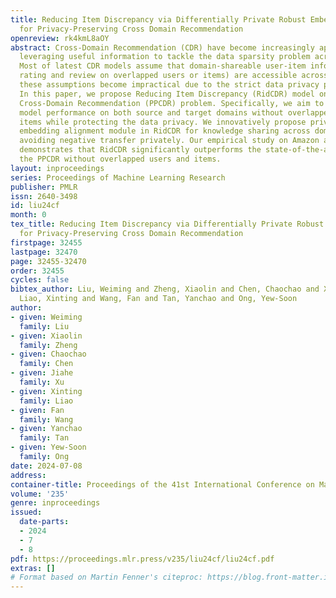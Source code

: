 ```yaml
---
title: Reducing Item Discrepancy via Differentially Private Robust Embedding Alignment
  for Privacy-Preserving Cross Domain Recommendation
openreview: rk4kmL8aOY
abstract: Cross-Domain Recommendation (CDR) have become increasingly appealing by
  leveraging useful information to tackle the data sparsity problem across domains.
  Most of latest CDR models assume that domain-shareable user-item information (e.g.,
  rating and review on overlapped users or items) are accessible across domains. However,
  these assumptions become impractical due to the strict data privacy protection policy.
  In this paper, we propose Reducing Item Discrepancy (RidCDR) model on solving Privacy-Preserving
  Cross-Domain Recommendation (PPCDR) problem. Specifically, we aim to enhance the
  model performance on both source and target domains without overlapped users and
  items while protecting the data privacy. We innovatively propose private-robust
  embedding alignment module in RidCDR for knowledge sharing across domains while
  avoiding negative transfer privately. Our empirical study on Amazon and Douban datasets
  demonstrates that RidCDR significantly outperforms the state-of-the-art models under
  the PPCDR without overlapped users and items.
layout: inproceedings
series: Proceedings of Machine Learning Research
publisher: PMLR
issn: 2640-3498
id: liu24cf
month: 0
tex_title: Reducing Item Discrepancy via Differentially Private Robust Embedding Alignment
  for Privacy-Preserving Cross Domain Recommendation
firstpage: 32455
lastpage: 32470
page: 32455-32470
order: 32455
cycles: false
bibtex_author: Liu, Weiming and Zheng, Xiaolin and Chen, Chaochao and Xu, Jiahe and
  Liao, Xinting and Wang, Fan and Tan, Yanchao and Ong, Yew-Soon
author:
- given: Weiming
  family: Liu
- given: Xiaolin
  family: Zheng
- given: Chaochao
  family: Chen
- given: Jiahe
  family: Xu
- given: Xinting
  family: Liao
- given: Fan
  family: Wang
- given: Yanchao
  family: Tan
- given: Yew-Soon
  family: Ong
date: 2024-07-08
address:
container-title: Proceedings of the 41st International Conference on Machine Learning
volume: '235'
genre: inproceedings
issued:
  date-parts:
  - 2024
  - 7
  - 8
pdf: https://proceedings.mlr.press/v235/liu24cf/liu24cf.pdf
extras: []
# Format based on Martin Fenner's citeproc: https://blog.front-matter.io/posts/citeproc-yaml-for-bibliographies/
---
```

